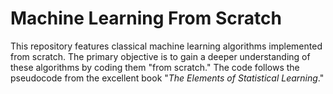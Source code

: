 # Machine Learning From Scratch

This repository features classical machine learning algorithms implemented from scratch. The primary objective is to gain a deeper understanding of these algorithms by coding them "from scratch." The code follows the pseudocode from the excellent book "_The Elements of Statistical Learning_."